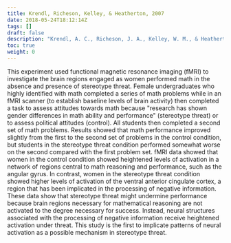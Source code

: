 ```yaml
---
title: Krendl, Richeson, Kelley, & Heatherton, 2007
date: 2018-05-24T18:12:14Z
tags: []
draft: false
description: "Krendl, A. C., Richeson, J. A., Kelley, W. M., & Heatherton, T. F. (2008). The negative consequences of threat: A functional magnetic resonance imaging investigation of the neural mechanisms underlying women's underperformance in math. *Psychological Science, 19,* 168-175."
toc: true
weight: 0
---
```


This experiment used functional magnetic resonance imaging (fMRI) to investigate the brain regions engaged as women performed math in the absence and presence of stereotype threat. Female undergraduates who highly identified with math completed a series of math problems while in an fMRI scanner (to establish baseline levels of brain activity) then completed a task to assess attitudes towards math because "research has shown gender differences in math ability and performance" (stereotype threat) or to assess political attitudes (control). All students then completed a second set of math problems. Results showed that math performance improved slightly from the first to the second set of problems in the control condition, but students in the stereotype threat condition performed somewhat worse on the second compared with the first problem set. fMRI data showed that women in the control condition showed heightened levels of activation in a network of regions central to math reasoning and performance, such as the angular gyrus. In contrast, women in the stereotype threat condition showed higher levels of activation of the ventral anterior cingulate cortex, a region that has been implicated in the processing of negative information. These data show that stereotype threat might undermine performance because brain regions necessary for mathematical reasoning are not activated to the degree necessary for success. Instead, neural structures associated with the processing of negative information receive heightened activation under threat. This study is the first to implicate patterns of neural activation as a possible mechanism in stereotype threat.
